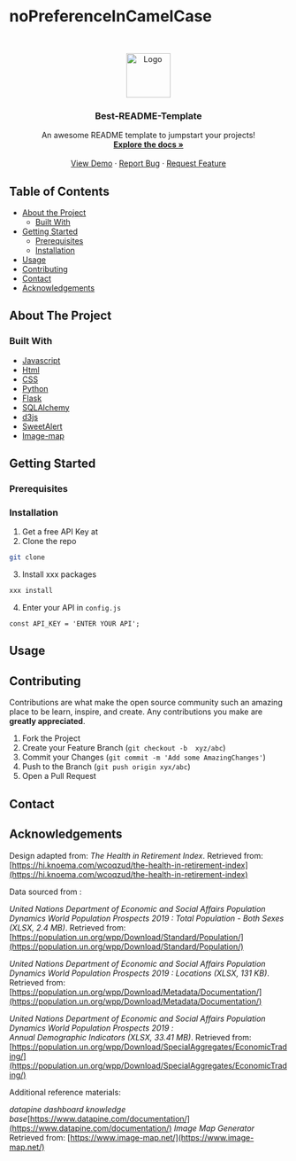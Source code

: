 # noPreferenceInCamelCase

<!---Project Logo -->
<br />
<p align="center">
  <a href="https://github.com/othneildrew/Best-README-Template">
    <img src="images/logo.png" alt="Logo" width="80" height="80">
  </a>

  <h3 align="center">Best-README-Template</h3>

  <p align="center">
    An awesome README template to jumpstart your projects!
    <br />
    <a href="https://github.com/othneildrew/Best-README-Template"><strong>Explore the docs »</strong></a>
    <br />
    <br />
    <a href="https://github.com/othneildrew/Best-README-Template">View Demo</a>
    ·
    <a href="https://github.com/othneildrew/Best-README-Template/issues">Report Bug</a>
    ·
    <a href="https://github.com/othneildrew/Best-README-Template/issues">Request Feature</a>
  </p>
</p>



<!-- TABLE OF CONTENTS -->
## Table of Contents

* [About the Project](#about-the-project)
  * [Built With](#built-with)
* [Getting Started](#getting-started)
  * [Prerequisites](#prerequisites)
  * [Installation](#installation)
* [Usage](#usage)
* [Contributing](#contributing)
* [Contact](#contact)
* [Acknowledgements](#acknowledgements)


<!-- ABOUT THE PROJECT -->
## About The Project


### Built With
* [Javascript](https://developer.mozilla.org/en-US/docs/Web/javascript)
* [Html](https://developer.mozilla.org/en-US/docs/Web/HTML)
* [CSS](https://developer.mozilla.org/en-US/docs/Web/CSS#:~:text=Cascading%20Style%20Sheets%20%28CSS%29%20is%20a%20stylesheet%20language,on%20paper%2C%20in%20speech%2C%20or%20on%20other%20media.)
* [Python](https://www.python.org/about/)
* [Flask](https://flask-doc.readthedocs.io/en/latest/)
* [SQLAlchemy](https://docs.sqlalchemy.org/en/13/)
* [d3js](https://d3js.org/)
* [SweetAlert](https://sweetalert.js.org/guides/)
* [Image-map](https://www.npmjs.com/package/image-map)


<!-- GETTING STARTED -->
## Getting Started


### Prerequisites

### Installation

1. Get a free API Key at
2. Clone the repo
```sh
git clone
```
3. Install xxx packages
```sh
xxx install
```
4. Enter your API in `config.js`
```JS
const API_KEY = 'ENTER YOUR API';
```

<!-- USAGE EXAMPLES -->
## Usage


<!-- CONTRIBUTING -->
## Contributing

Contributions are what make the open source community such an amazing place to be learn, inspire, and create. Any contributions you make are **greatly appreciated**.

1. Fork the Project
2. Create your Feature Branch (`git checkout -b  xyz/abc`)
3. Commit your Changes (`git commit -m 'Add some AmazingChanges'`)
4. Push to the Branch (`git push origin xyx/abc`)
5. Open a Pull Request


<!-- CONTACT -->
## Contact



<!-- ACKNOWLEDGEMENTS -->
## Acknowledgements

Design adapted from:
_The Health in Retirement Index_. Retrieved from: [https://hi.knoema.com/wcoqzud/the-health-in-retirement-index](https://hi.knoema.com/wcoqzud/the-health-in-retirement-index)

Data sourced from :

_United Nations Department of Economic and Social Affairs Population Dynamics _World Population Prospects 2019_ : Total Population - Both Sexes (XLSX, 2.4 MB)_.  Retrieved from: [https://population.un.org/wpp/Download/Standard/Population/](https://population.un.org/wpp/Download/Standard/Population/)

_United Nations Department of Economic and Social Affairs Population Dynamics _World Population Prospects 2019_ : Locations (XLSX, 131 KB)_.  Retrieved from: [https://population.un.org/wpp/Download/Metadata/Documentation/](https://population.un.org/wpp/Download/Metadata/Documentation/)

_United Nations Department of Economic and Social Affairs Population Dynamics _World Population Prospects 2019_ : 	
Annual Demographic Indicators (XLSX, 33.41 MB)_.  Retrieved from: [https://population.un.org/wpp/Download/SpecialAggregates/EconomicTrading/](https://population.un.org/wpp/Download/SpecialAggregates/EconomicTrading/)

Additional reference materials:

_datapine dashboard knowledge base_[https://www.datapine.com/documentation/](https://www.datapine.com/documentation/)
_Image Map Generator_ Retrieved from: [https://www.image-map.net/](https://www.image-map.net/)





